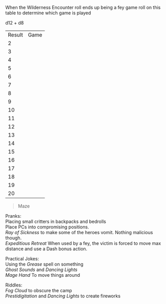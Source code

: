 When the Wilderness Encounter roll ends up being a fey game roll on this table to determine which game is played
 
d12 + d8
 
|   |   |
|---|---|
|Result|Game|
|2||
|3||
|4||
|5||
|6||
|7||
|8||
|9||
|10||
|11||
|12||
|13||
|14||
|15||
|16||
|17||
|18||
|19||
|20||
 
> Maze
 
Pranks:  
Placing small critters in backpacks and bedrolls  
Place PCs into compromising positions.  
_Ray of Sickness_ to make some of the heroes vomit. Nothing malicious though.  
_Expeditious Retreat_ When used by a fey, the victim is forced to move max distance and use a Dash bonus action.
 
Practical Jokes:  
Using the _Grease_ spell on something  
_Ghost Sounds_ and _Dancing Lights_  
_Mage Hand_ To move things around
 
Riddles:  
_Fog Cloud_ to obscure the camp  
_Prestidigitation_ and _Dancing Lights_ to create fireworks